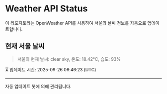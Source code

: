 
# Weather API Status

이 리포지토리는 OpenWeather API를 사용하여 서울의 날씨 정보를 자동으로 업데이트합니다.

## 현재 서울 날씨
> 서울의 현재 날씨: clear sky, 온도: 18.42°C, 습도: 93%

⏳ 업데이트 시간: 2025-09-26 06:46:23 (UTC)

---
자동 업데이트 봇에 의해 관리됩니다.
